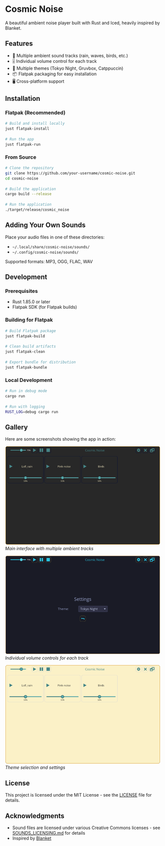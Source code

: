 # Cosmic Noise

A beautiful ambient noise player built with Rust and Iced, heavily inspired by Blanket.

## Features

- 🎵 Multiple ambient sound tracks (rain, waves, birds, etc.)
- 🎚️ Individual volume control for each track
- 🎨 Multiple themes (Tokyo Night, Gruvbox, Catppuccin)
- 📦 Flatpak packaging for easy installation
- 🖥️ Cross-platform support

## Installation

### Flatpak (Recommended)

```bash
# Build and install locally
just flatpak-install

# Run the app
just flatpak-run
```

### From Source

```bash
# Clone the repository
git clone https://github.com/your-username/cosmic-noise.git
cd cosmic-noise

# Build the application
cargo build --release

# Run the application
./target/release/cosmic_noise
```

## Adding Your Own Sounds

Place your audio files in one of these directories:
- `~/.local/share/cosmic-noise/sounds/`
- `~/.config/cosmic-noise/sounds/`

Supported formats: MP3, OGG, FLAC, WAV

## Development

### Prerequisites
- Rust 1.85.0 or later
- Flatpak SDK (for Flatpak builds)

### Building for Flatpak
```bash
# Build Flatpak package
just flatpak-build

# Clean build artifacts
just flatpak-clean

# Export bundle for distribution
just flatpak-bundle
```

### Local Development
```bash
# Run in debug mode
cargo run

# Run with logging
RUST_LOG=debug cargo run
```

## Gallery

Here are some screenshots showing the app in action:

![Main Interface](assets/screenshots/Screenshot_2025-07-12_14-10-26.png)
*Main interface with multiple ambient tracks*

![Volume Controls](assets/screenshots/Screenshot_2025-07-12_14-10-37.png)
*Individual volume controls for each track*

![Theme Selection](assets/screenshots/Screenshot_2025-07-12_14-10-55.png)
*Theme selection and settings*

## License

This project is licensed under the MIT License - see the [LICENSE](LICENSE) file for details.

## Acknowledgments

- Sound files are licensed under various Creative Commons licenses - see [SOUNDS_LICENSING.md](SOUNDS_LICENSING.md) for details
- Inspired by [Blanket](https://github.com/rafaelmardojai/blanket)

